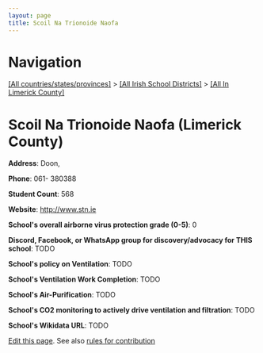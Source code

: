 ```yaml
---
layout: page
title: Scoil Na Trionoide Naofa
---
```

# Navigation

[[All countries/states/provinces]](../../..) > [[All Irish School Districts]](../..) > [[All In Limerick County]](..)

# Scoil Na Trionoide Naofa (Limerick County)

**Address**: Doon,

**Phone**: 061- 380388

**Student Count**: 568

**Website**: <http://www.stn.ie>

**School's overall airborne virus protection grade (0-5)**: 0

**Discord, Facebook, or WhatsApp group for discovery/advocacy for THIS school**: TODO

**School's policy on Ventilation**: TODO

**School's Ventilation Work Completion**: TODO

**School's Air-Purification**: TODO

**School's CO2 monitoring to actively drive ventilation and filtration**: TODO

**School's Wikidata URL**: TODO


[Edit this page](https://github.com/ventilate-schools/Ireland/edit/main/./Limerick_County/Scoil_Na_Trionoide_Naofa.md). See also [rules for contribution](../../../contribution-rules/)